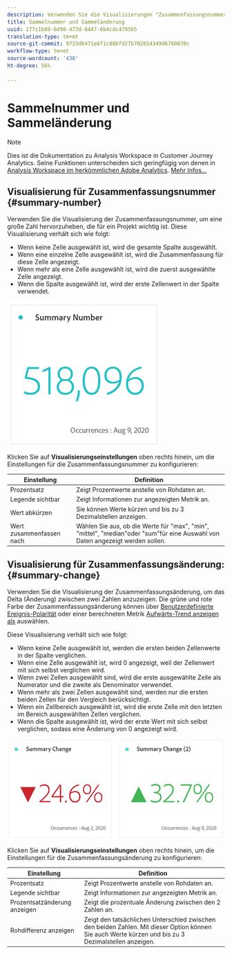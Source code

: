 ```yaml
---
description: Verwenden Sie die Visualisierungen "Zusammenfassungsnummer"und "Ändern", um wichtige Datenpunkte in einem Projekt anzuzeigen.
title: Sammelnummer und Sammeländerung
uuid: 177c1b89-6d98-473d-8447-6b4cdc479565
translation-type: tm+mt
source-git-commit: 9733d6471e6f1c886fd27b702654349d6760870c
workflow-type: tm+mt
source-wordcount: '438'
ht-degree: 56%

---
```



# Sammelnummer und Sammeländerung

>[!NOTE]
>
>Dies ist die Dokumentation zu Analysis Workspace in Customer Journey Analytics. Seine Funktionen unterscheiden sich geringfügig von denen in [Analysis Workspace im herkömmlichen Adobe Analytics](https://docs.adobe.com/content/help/de-DE/analytics/analyze/analysis-workspace/home.html). [Mehr Infos...](/help/getting-started/cja-aa.md)

## Visualisierung für Zusammenfassungsnummer {#summary-number}

Verwenden Sie die Visualisierung der Zusammenfassungsnummer, um eine große Zahl hervorzuheben, die für ein Projekt wichtig ist. Diese Visualisierung verhält sich wie folgt:

* Wenn keine Zelle ausgewählt ist, wird die gesamte Spalte ausgewählt.
* Wenn eine einzelne Zelle ausgewählt ist, wird die Zusammenfassung für diese Zelle angezeigt.
* Wenn mehr als eine Zelle ausgewählt ist, wird die zuerst ausgewählte Zelle angezeigt.
* Wenn die Spalte ausgewählt ist, wird der erste Zellenwert in der Spalte verwendet.

![Zusammenfassungszahl](assets/summary-number.png)

Klicken Sie auf **Visualisierungseinstellungen** oben rechts hinein, um die Einstellungen für die Zusammenfassungsnummer zu konfigurieren:

| Einstellung | Definition |
|--- |--- |
| Prozentsatz | Zeigt Prozentwerte anstelle von Rohdaten an. |
| Legende sichtbar | Zeigt Informationen zur angezeigten Metrik an. |
| Wert abkürzen | Sie können Werte kürzen und bis zu 3 Dezimalstellen anzeigen. |
| Wert zusammenfassen nach | Wählen Sie aus, ob die Werte für &quot;max&quot;, &quot;min&quot;, &quot;mittel&quot;, &quot;median&quot;oder &quot;sum&quot;für eine Auswahl von Daten angezeigt werden sollen. |

## Visualisierung für Zusammenfassungsänderung:{#summary-change}

Verwenden Sie die Visualisierung der Zusammenfassungsänderung, um das Delta (Änderung) zwischen zwei Zahlen anzuzeigen. Die grüne und rote Farbe der Zusammenfassungsänderung können über [Benutzerdefinierte Ereignis-Polarität](https://docs.adobe.com/content/help/de-DE/analytics/admin/admin-tools/success-events/success-event.html) oder einer berechneten Metrik [Aufwärts-Trend anzeigen als](https://docs.adobe.com/content/help/de-DE/analytics/components/calculated-metrics/calcmetric-workflow/cm-build-metrics.html) auswählen.

Diese Visualisierung verhält sich wie folgt:

* Wenn keine Zelle ausgewählt ist, werden die ersten beiden Zellenwerte in der Spalte verglichen.
* Wenn eine Zelle ausgewählt ist, wird 0 angezeigt, weil der Zellenwert mit sich selbst verglichen wird.
* Wenn zwei Zellen ausgewählt sind, wird die erste ausgewählte Zelle als Numerator und die zweite als Denominator verwendet.
* Wenn mehr als zwei Zellen ausgewählt sind, werden nur die ersten beiden Zellen für den Vergleich berücksichtigt.
* Wenn ein Zellbereich ausgewählt ist, wird die erste Zelle mit den letzten im Bereich ausgewählten Zellen verglichen.
* Wenn die Spalte ausgewählt ist, wird der erste Wert mit sich selbst verglichen, sodass eine Änderung von 0 angezeigt wird.

![Zusammenfassungsänderung](assets/summary-change.png)

Klicken Sie auf **Visualisierungseinstellungen** oben rechts hinein, um die Einstellungen für die Zusammenfassungsänderung zu konfigurieren:

| Einstellung | Definition |
|--- |--- |
| Prozentsatz | Zeigt Prozentwerte anstelle von Rohdaten an. |
| Legende sichtbar | Zeigt Informationen zur angezeigten Metrik an. |
| Prozentsatzänderung anzeigen | Zeigt die prozentuale Änderung zwischen den 2 Zahlen an. |
| Rohdifferenz anzeigen | Zeigt den tatsächlichen Unterschied zwischen den beiden Zahlen. Mit dieser Option können Sie auch Werte kürzen und bis zu 3 Dezimalstellen anzeigen. |
